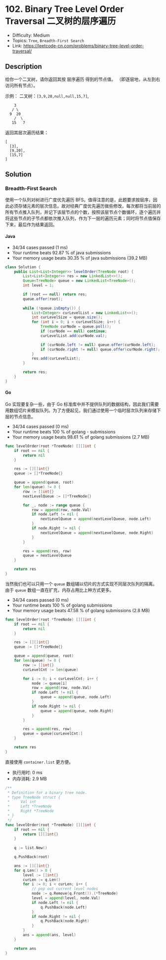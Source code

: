 # 102. Binary Tree Level Order Traversal 二叉树的层序遍历

- Difficulty: Medium
- Topics: `Tree`, `Breadth-First Search`
- Link: https://leetcode-cn.com/problems/binary-tree-level-order-traversal/

## Description

给你一个二叉树，请你返回其按 层序遍历 得到的节点值。 （即逐层地，从左到右访问所有节点）。

示例：
二叉树：`[3,9,20,null,null,15,7]`,
```
    3
   / \
  9  20
    /  \
   15   7
```
返回其层次遍历结果：
```
[
  [3],
  [9,20],
  [15,7]
]
```

## Solution

### Breadth-First Search

使用一个队列对树进行广度优先遍历 BFS。值得注意的是，此题要求按层序，因此必须存储元素的层次信息。故对经典广度优先遍历做些修改，每次都将当前层的所有节点推入队列，并记下该层节点的个数，按照该层节点个数循环，逐个遍历并将这些节点的子节点都依次推入队列，作为下一层的遍历元素；同时将节点值保存下来，最后作为结果返回。

#### Java

- 34/34 cases passed (1 ms)
- Your runtime beats 92.87 % of java submissions
- Your memory usage beats 30.35 % of java submissions (39.2 MB)

```java
class Solution {
    public List<List<Integer>> levelOrder(TreeNode root) {
        List<List<Integer>> res = new LinkedList<>();
        Queue<TreeNode> queue = new LinkedList<TreeNode>();
        int level = 1;

        if (root == null) return res;
        queue.offer(root);
        
        while (!queue.isEmpty()) {
            List<Integer> curLevelList = new LinkedList<>();
            int curLevelSize = queue.size();
            for (int i = 0; i < curLevelSize; i++) {
                TreeNode curNode = queue.poll();
                if (curNode == null) continue;
                curLevelList.add(curNode.val);

                if (curNode.left != null) queue.offer(curNode.left);
                if (curNode.right != null) queue.offer(curNode.right);
            }
            res.add(curLevelList);
        }

        return res;
    }
}
```

#### Go

Go 实现要复杂一些，由于 Go 标准库中并不提供队列的数据结构，因此我们需要用数组切片来模拟队列。为了方便起见，我们通过使用一个临时层次队列来存储下层的节点信息。

- 34/34 cases passed (0 ms)
- Your runtime beats 100 % of golang - submissions
- Your memory usage beats 98.61 % of golang submissions (2.7 MB)

```go
func levelOrder(root *TreeNode) [][]int {
	if root == nil {
		return nil
	}

	res := [][]int{}
	queue := []*TreeNode{}

	queue = append(queue, root)
	for len(queue) != 0 {
		row := []int{}
		nextLevelQueue := []*TreeNode{}

		for _, node := range queue {
			row = append(row, node.Val)
			if node.Left != nil {
				nextLevelQueue = append(nextLevelQueue, node.Left)
			}
			if node.Right != nil {
				nextLevelQueue = append(nextLevelQueue, node.Right)
			}
		}

		res = append(res, row)
		queue = nextLevelQueue
	}

	return res
}
```

当然我们也可以只用一个 `queue` 数组辅以切片的方式实现不同层次队列的隔离。由于 `queue` 数组一直在扩充，内存占用比上种方式更多。

- 34/34 cases passed (0 ms)
- Your runtime beats 100 % of golang submissions
- Your memory usage beats 47.58 % of golang submissions (2.8 MB)

```go
func levelOrder(root *TreeNode) [][]int {
	if root == nil {
		return nil
	}

	res := [][]int{}
	queue := []*TreeNode{}

	queue = append(queue, root)
	for len(queue) != 0 {
		row := []int{}
		curLevelCnt := len(queue)

		for i := 0; i < curLevelCnt; i++ {
			node := queue[i]
			row = append(row, node.Val)
			if node.Left != nil {
				queue = append(queue, node.Left)
			}
			if node.Right != nil {
				queue = append(queue, node.Right)
			}
		}

		res = append(res, row)
		queue = queue[curLevelCnt:]
	}

	return res
}
```

直接使用 `container.list` 更方便。

- 执行用时: 0 ms
- 内存消耗: 2.9 MB

```go
/**
 * Definition for a binary tree node.
 * type TreeNode struct {
 *     Val int
 *     Left *TreeNode
 *     Right *TreeNode
 * }
 */
func levelOrder(root *TreeNode) [][]int {
    if root == nil {
        return [][]int{}
    }
    
    q := list.New()

    q.PushBack(root)

    ans := [][]int{}
    for q.Len() > 0 {
        level := []int{}
        curLen := q.Len()
        for i := 0; i < curLen; i++ {
            // pop out current level nodes
            node := q.Remove(q.Front()).(*TreeNode)
            level = append(level, node.Val)
            if node.Left != nil {
                q.PushBack(node.Left)
            }
            if node.Right != nil {
                q.PushBack(node.Right)
            }
        }
        ans = append(ans, level)
    }

    return ans
}
```
